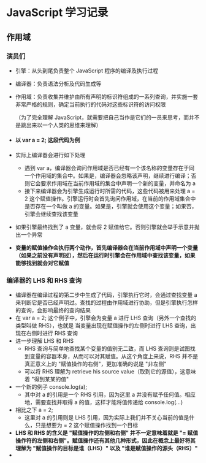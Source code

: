 # JavaScript 学习记录

## 作用域

### 演员们

* 引擎：从头到尾负责整个 JavaScript 程序的编译及执行过程

* 编译器：负责语法分析及代码生成等

* 作用域：负责收集并维护由所有声明的标识符组成的一系列查询，并实施一套非常严格的规则，确定当前执行的代码对这些标识符的访问权限

  （为了完全理解 JavaScript，就需要把自己当作是它们的一员来思考，而并不是跳出来以一个人类的思维来理解）

* #### 以 var a = 2; 这段代码为例

* 实际上编译器会进行如下处理

  * 遇到 var a，编译器会询问作用域是否已经有一个该名称的变量存在于同一个作用域的集合中。如果是，编译器会忽略该声明，继续进行编译；否则它会要求作用域在当前作用域的集合中声明一个新的变量，并命名为 a
  * 接下来编译器会为引擎生成运行时所需的代码，这些代码被用来处理 a = 2 这个赋值操作。引擎运行时会首先询问作用域，在当前的作用域集合中是否存在一个叫做 a 的变量。如果是，引擎就会使用这个变量；如果否，引擎会继续查找该变量

* 如果引擎最终找到了 a 变量，就会将 2 赋值给它。否则引擎就会举手示意并抛出一个异常

* **变量的赋值操作会执行两个动作，首先编译器会在当前作用域中声明一个变量（如果之前没有声明过），然后在运行时引擎会在作用域中查找该变量，如果能够找到就会对它赋值**

### 编译器的 LHS 和 RHS 查询

* 编译器在编译过程的第二步中生成了代码，引擎执行它时，会通过查找变量 a 来判断它是否已经声明过。查找的过程由作用域进行协助，但是引擎执行怎样的查询，会影响最终的查询结果
* 在 var a = 2; 这个例子中，引擎会为变量 a 进行 LHS 查询（另外一个查找的类型叫做 RHS），也就是 当变量出现在赋值操作的左侧时进行 LHS 查询，出现在右侧时进行 RHS 查询
* 进一步理解 LHS 和 RHS 
  * RHS 查询与简单地查找某个变量的值别无二致，而 LHS 查询则是试图找到变量的容器本身，从而可以对其赋值。从这个角度上来说，RHS 并不是真正意义上的 "赋值操作的右侧"，更加准确的说是 "非左侧"
  * 可以将 RHS 理解为 retrieve his source value（取到它的源值），这意味着 "得到某某的值"
* 一个新的例子 console.log(a);
  * 其中对 a 的引用是一个 RHS 引用，因为这里 a 并没有赋予任何值。相应地，需要查找并取得 a 的值，这样才能将值传递给 console.log(...)
* 相比之下 a = 2;
  * 这里对 a 的引用则是 LHS 引用，因为实际上我们并不关心当前的值是什么，只是想要为 = 2 这个赋值操作找到一个目标
* **LHS 和 RHS 的含义是 "赋值操作的左侧和右侧" 并不一定意味着就是 "= 赋值操作符的左侧和右侧"。赋值操作还有其他几种形式，因此在概念上最好将其理解为  "赋值操作的目标是谁（LHS）" 以及 "谁是赋值操作的源头（RHS）"** 
* 